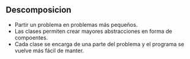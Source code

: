 <h2>Descomposicion</h2>

<ul>
    <li> Partir un problema en problemas más pequeños.</li>
    <li> Las clases permiten crear mayores abstracciones en forma de compoentes.</li>
    <li> Cada clase se encarga de una parte del problema y el programa se vuelve más fácil de manter.</lini >
</ul>